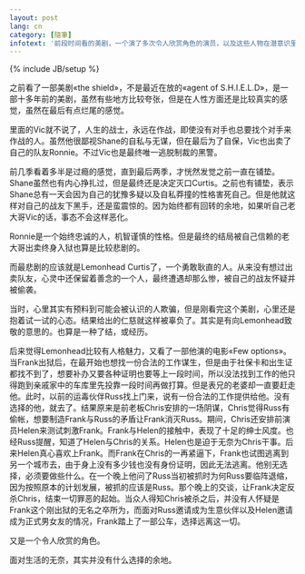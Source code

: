 ```yaml
---
layout: post
lang: cn
category: [隨筆]
infotext: '前段时间看的美剧，一个演了多次令人欣赏角色的演员，以及这些人物在潜意识里产生的影响。'
---
```

{% include JB/setup %}

之前看了一部美剧«the shield»，不是最近在放的«agent of S.H.I.E.L.D»，是一部十多年前的美剧，虽然有些地方比较夸张，但是在人性方面还是比较真实的感觉，虽然在最后有点烂尾的感觉。

里面的Vic就不说了，人生的战士，永远在作战，即使没有对手也总要找个对手来作战的人。虽然他很鄙视Shane的自私与无谋，但在最后为了自保，Vic也出卖了自己的队友Ronnie。不过Vic也是最终唯一逃脱制裁的黑警。

前几季看着多半是过瘾的感觉，直到最后两季，才恍然发觉之前一直在铺垫。Shane虽然也有内心挣扎过，但是最终还是决定灭口Curtis。之前也有铺垫，表示Shane总有一天会因为自己的犹豫多疑以及自私莽撞的性格害死自己。但是他就这样对自己的战友下黑手，还是蛮震惊的。因为始终都有回转的余地，如果听自己老大哥Vic的话，事态不会这样恶化。

Ronnie是一个始终忠诚的人，机智谨慎的性格。但是最终的结局被自己信赖的老大哥出卖终身入狱也算是比较悲剧的。

而最悲剧的应该就是Lemonhead Curtis了，一个勇敢耿直的人。从来没有想过出卖队友，心灵中还保留着善念的一个人，最终遭遇却那么惨，被自己的战友怀疑并被偷袭。

当时，心里其实有预料到可能会被认识的人欺骗，但是刚看完这个美剧，心里还是抱着试一试的心态。结果给出的仁慈就这样被辜负了。其实是有向Lemonhead致敬的意思的。也算是一种了结，或经历。

后来觉得Lemonhead比较有人格魅力，又看了一部他演的电影«Few options»。当Frank出狱后，在最开始也想找一份合法的工作谋生，但是由于社保卡和出生证都找不到了，想要补办又要各种证明也要等上一段时间，所以没法找到工作的他只得跑到亲戚家中的车库里先投靠一段时间再做打算。但是表兄的老婆却一直要赶走他。此时，以前的运毒伙伴Russ找上门来，说有一份合法的工作提供给他。没有选择的他，就去了。结果原来是前老板Chris安排的一场阴谋，Chris觉得Russ有偷帐，想要制造Frank与Russ的矛盾让Frank消灭Russ。期间，Chris还安排前演员Helen来测试刺激Frank。Frank与Helen的接触中，表现了十足的绅士风度。也经Russ提醒，知道了Helen与Chris的关系。Helen也是迫于无奈为Chris干事。后来Helen真心喜欢上Frank。而Frank在Chris的一再紧逼下，Frank也试图逃离到另一个城市去，由于身上没有多少钱也没有身份证明，因此无法逃离。他别无选择，必须要做些什么。在一个晚上他问了Russ当初被抓时为何Russ要临阵退缩，因为按照原本的计划发展，被抓的应该是Russ。那个晚上的交谈，让Frank决定反杀Chris，结束一切罪恶的起始。当众人得知Chris被杀之后，并没有人怀疑是Frank这个刚出狱的无名之卒所为，而面对Russ邀请成为生意伙伴以及Helen邀请成为正式男女友的情况，Frank踏上了一部公车，选择远离这一切。

又是一个令人欣赏的角色。

面对生活的无奈，其实并没有什么选择的余地。
